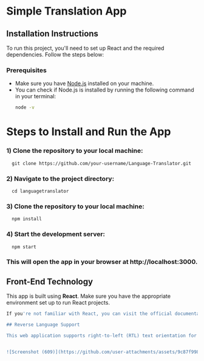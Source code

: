 # Simple Translation App

## Installation Instructions

To run this project, you'll need to set up React and the required dependencies. Follow the steps below:

### Prerequisites
- Make sure you have [Node.js](https://nodejs.org/) installed on your machine.
- You can check if Node.js is installed by running the following command in your terminal:
  ```bash
  node -v

# Steps to Install and Run the App

### 1) Clone the repository to your local machine:

      git clone https://github.com/your-username/Language-Translator.git

### 2) Navigate to the project directory:

      cd languagetranslator

### 3) Clone the repository to your local machine:

      npm install

### 4) Start the development server:

      npm start

### This will open the app in your browser at http://localhost:3000.



## Front-End Technology

  This app is built using **React**. Make sure you have the appropriate environment set up to run React projects.
  ```bash
  If you're not familiar with React, you can visit the official documentation [here](https://reactjs.org/) to get started.

## Reverse Language Support

  This web application supports right-to-left (RTL) text orientation for languages such as Hebrew, Arabic, and others that use RTL scripts.


![Screenshot (609)](https://github.com/user-attachments/assets/9c87f998-4cc3-4b45-a928-451cae381b33)
